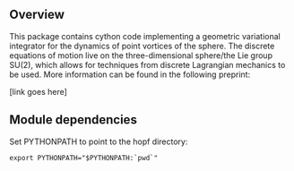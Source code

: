 Overview
--------

This package contains cython code implementing a geometric variational integrator for the dynamics of point vortices of the sphere.  The discrete equations of motion live on the three-dimensional sphere/the Lie group SU(2), which allows for techniques from discrete Lagrangian mechanics to be used.  More information can be found in the following preprint: 

  [link goes here]

Module dependencies
-------------------

Set PYTHONPATH to point to the hopf directory:

    export PYTHONPATH="$PYTHONPATH:`pwd`"

